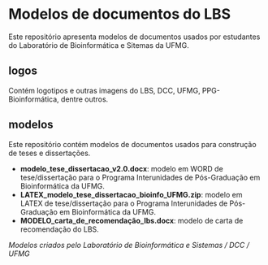 # Modelos de documentos do LBS

Este repositório apresenta modelos de documentos usados por estudantes do Laboratório de Bioinformática e Sitemas da UFMG.


## logos

Contém logotipos e outras imagens do LBS, DCC, UFMG, PPG-Bioinformática, dentre outros.


## modelos

Este repositório contém modelos de documentos usados para construção de teses e dissertações.

- **modelo_tese_dissertacao_v2.0.docx**: modelo em WORD de tese/dissertação para o Programa Interunidades de Pós-Graduação em Bioinformática da UFMG.
- **LATEX_modelo_tese_dissertacao_bioinfo_UFMG.zip**: modelo em LATEX de tese/dissertação para o Programa Interunidades de Pós-Graduação em Bioinformática da UFMG.
- **MODELO_carta_de_recomendação_lbs.docx**: modelo de carta de recomendação do LBS.


*Modelos criados pelo Laboratório de Bioinformática e Sistemas / DCC / UFMG*